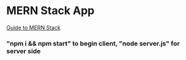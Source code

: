 # MERN Stack App

[Guide to MERN Stack](https://www.mongodb.com/languages/mern-stack-tutorial)

### "npm i && npm start" to begin client, "node server.js" for server side